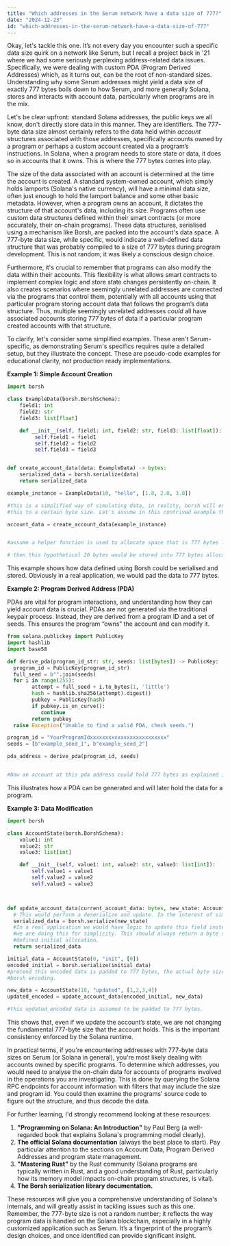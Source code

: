 ```yaml
---
title: "Which addresses in the Serum network have a data size of 777?"
date: "2024-12-23"
id: "which-addresses-in-the-serum-network-have-a-data-size-of-777"
---
```


Okay, let's tackle this one. It’s not every day you encounter such a specific data size quirk on a network like Serum, but I recall a project back in '21 where we had some seriously perplexing address-related data issues. Specifically, we were dealing with custom PDA (Program Derived Addresses) which, as it turns out, can be the root of non-standard sizes. Understanding why some Serum addresses might yield a data size of exactly 777 bytes boils down to how Serum, and more generally Solana, stores and interacts with account data, particularly when programs are in the mix.

Let's be clear upfront: standard Solana addresses, the public keys we all know, don't directly store data in this manner. They are identifiers. The 777-byte data size almost certainly refers to the data held within *account* structures associated with those addresses, specifically accounts owned by a program or perhaps a custom account created via a program’s instructions. In Solana, when a program needs to store state or data, it does so in accounts that it owns. This is where the 777 bytes comes into play.

The size of the data associated with an account is determined at the time the account is created. A standard system-owned account, which simply holds lamports (Solana's native currency), will have a minimal data size, often just enough to hold the lamport balance and some other basic metadata. However, when a program owns an account, it dictates the structure of that account's data, including its size. Programs often use custom data structures defined within their smart contracts (or more accurately, their on-chain programs). These data structures, serialised using a mechanism like Borsh, are packed into the account's data space. A 777-byte data size, while specific, would indicate a well-defined data structure that was probably compiled to a size of 777 bytes during program development. This is not random; it was likely a conscious design choice.

Furthermore, it's crucial to remember that programs can also modify the data within their accounts. This flexibility is what allows smart contracts to implement complex logic and store state changes persistently on-chain. It also creates scenarios where seemingly unrelated addresses are connected via the programs that control them, potentially with all accounts using that particular program storing account data that follows the program’s data structure. Thus, multiple seemingly unrelated addresses *could* all have associated accounts storing 777 bytes of data if a particular program created accounts with that structure.

To clarify, let's consider some simplified examples. These aren't Serum-specific, as demonstrating Serum's specifics requires quite a detailed setup, but they illustrate the concept. These are pseudo-code examples for educational clarity, not production ready implementations.

**Example 1: Simple Account Creation**

```python
import borsh

class ExampleData(borsh.BorshSchema):
    field1: int
    field2: str
    field3: list[float]

    def __init__(self, field1: int, field2: str, field3: list[float]):
         self.field1 = field1
         self.field2 = field2
         self.field3 = field3


def create_account_data(data: ExampleData) -> bytes:
    serialized_data = borsh.serialize(data)
    return serialized_data

example_instance = ExampleData(10, "hello", [1.0, 2.0, 3.0])

#this is a simplified way of simulating data, in reality, borsh will encode
#this to a certain byte size. Let's assume in this contrived example the encoded data is 20 bytes

account_data = create_account_data(example_instance)


#assume a helper function is used to allocate space that is 777 bytes large.

# then this hypothetical 20 bytes would be stored into 777 bytes allocated space.

```

This example shows how data defined using Borsh could be serialised and stored. Obviously in a real application, we would pad the data to 777 bytes.

**Example 2: Program Derived Address (PDA)**

PDAs are vital for program interactions, and understanding how they can yield account data is crucial. PDAs are not generated via the traditional keypair process. Instead, they are derived from a program ID and a set of seeds. This ensures the program “owns” the account and can modify it.

```python
from solana.publickey import PublicKey
import hashlib
import base58

def derive_pda(program_id_str: str, seeds: list[bytes]) -> PublicKey:
  program_id = PublicKey(program_id_str)
  full_seed = b"".join(seeds)
  for i in range(255):
        attempt = full_seed + i.to_bytes(1, 'little')
        hash = hashlib.sha256(attempt).digest()
        pubkey = PublicKey(hash)
        if pubkey.is_on_curve():
           continue
        return pubkey
  raise Exception("Unable to find a valid PDA, check seeds.")

program_id = "YourProgramIdxxxxxxxxxxxxxxxxxxxxxxxxx"
seeds = [b"example_seed_1", b"example_seed_2"]

pda_address = derive_pda(program_id, seeds)


#Now an account at this pda address could hold 777 bytes as explained in example 1.
```
This illustrates how a PDA can be generated and will later hold the data for a program.

**Example 3: Data Modification**

```python
import borsh

class AccountState(borsh.BorshSchema):
    value1: int
    value2: str
    value3: list[int]

    def __init__(self, value1: int, value2: str, value3: list[int]):
        self.value1 = value1
        self.value2 = value2
        self.value3 = value3



def update_account_data(current_account_data: bytes, new_state: AccountState) -> bytes:
  # This would perform a deserialize and update. In the interest of simplicity we are assuming we can simply overwrite.
  serialized_data = borsh.serialize(new_state)
  #In a real application we would have logic to update this field instead of just overwriting,
  #we are doing this for simplicity. This should always return a byte size equal to the account's
  #defined initial allocation.
  return serialized_data

initial_data = AccountState(0, "init", [0])
encoded_initial = borsh.serialize(initial_data)
#pretend this encoded data is padded to 777 bytes, the actual byte size here will vary based on the
#borsh encoding.

new_data = AccountState(10, "updated", [1,2,3,4])
updated_encoded = update_account_data(encoded_initial, new_data)

#this updated_encoded data is assumed to be padded to 777 bytes.

```

This shows that, even if we update the account’s state, we are not changing the fundamental 777-byte size that the account holds. This is the important consistency enforced by the Solana runtime.

In practical terms, if you're encountering addresses with 777-byte data sizes on Serum (or Solana in general), you're most likely dealing with accounts owned by specific programs. To determine *which* addresses, you would need to analyse the on-chain data for accounts of programs involved in the operations you are investigating. This is done by querying the Solana RPC endpoints for account information with filters that may include the size and program id. You could then examine the programs' source code to figure out the structure, and thus decode the data.

For further learning, I'd strongly recommend looking at these resources:

1.  **"Programming on Solana: An Introduction"** by Paul Berg (a well-regarded book that explains Solana's programming model clearly).
2.  **The official Solana documentation** (always the best place to start). Pay particular attention to the sections on Account Data, Program Derived Addresses and program state management.
3.  **"Mastering Rust"** by the Rust community (Solana programs are typically written in Rust, and a good understanding of Rust, particularly how its memory model impacts on-chain program structures, is vital).
4.  **The Borsh serialization library documentation.**

These resources will give you a comprehensive understanding of Solana's internals, and will greatly assist in tackling issues such as this one. Remember, the 777-byte size is not a random number; it reflects the way program data is handled on the Solana blockchain, especially in a highly customized application such as Serum. It’s a fingerprint of the program’s design choices, and once identified can provide significant insight.
